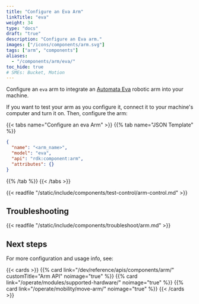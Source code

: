 ```yaml
---
title: "Configure an Eva Arm"
linkTitle: "eva"
weight: 34
type: "docs"
draft: "true"
description: "Configure an Eva arm."
images: ["/icons/components/arm.svg"]
tags: ["arm", "components"]
aliases:
  - "/components/arm/eva/"
toc_hide: true
# SMEs: Bucket, Motion
---
```


Configure an `eva` arm to integrate an [Automata Eva](https://automata.tech/products/hardware/about-eva/) robotic arm into your machine.

If you want to test your arm as you configure it, connect it to your machine's computer and turn it on.
Then, configure the arm:

{{< tabs name="Configure an eva Arm" >}}
{{% tab name="JSON Template" %}}

```json {class="line-numbers linkable-line-numbers"}
{
  "name": "<arm_name>",
  "model": "eva",
  "api": "rdk:component:arm",
  "attributes": {}
}
```

{{% /tab %}}
{{< /tabs >}}

{{< readfile "/static/include/components/test-control/arm-control.md" >}}

## Troubleshooting

{{< readfile "/static/include/components/troubleshoot/arm.md" >}}

## Next steps

For more configuration and usage info, see:

{{< cards >}}
{{% card link="/dev/reference/apis/components/arm/" customTitle="Arm API" noimage="true" %}}
{{% card link="/operate/modules/supported-hardware/" noimage="true" %}}
{{% card link="/operate/mobility/move-arm/" noimage="true" %}}
{{< /cards >}}
